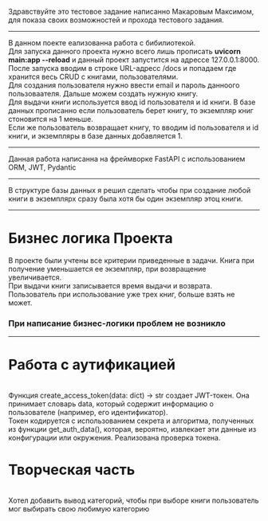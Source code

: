 Здравствуйте это тестовое задание написанно Макаровым Максимом, для показа своих возможностей и прохода тестового задания.<hr>
В данном поекте еализованна работа с бибилиотекой.<br> Для запуска данного проекта нужно всего лишь прописать <b>uvicorn main:app --reload</b> и данный проект запустится на адрессе 127.0.0.1:8000. <br>После запуска вводим в строке URL-адресс /docs и попадаем где хранится весь CRUD с книгами, пользователями. <br>Для создания пользователя нужно ввести email и пароль данноого пользоваателя. Дальше можем создать нужную книгу. <br>Для выдачи книги используется ввод id пользователя и id книги. В базе данных прописанно если пользователь берет книгу, то экземпляр книг стоновится на 1 меньше. <br>Если же пользователь возвращает книгу, то вводим id пользователя и id книги, и экземпляры в базе данных добавляется 1.
<hr>
Данная работа написанна на фреймворке FastAPI с использованием ORM, JWT, Pydantic
<hr>
В структуре базы данных я решил сделать чтобы при создание любой книги в экземплярх сразу была хотя бы один экземпляр этоц книги.
<hr>
<h1>Бизнес логика Проекта</h1>
В проекте были учтены все критерии приведенные в задачи. Книга при получение уменьшается ее экземпляр, при возвращение увеличивается.<br>
При выдачи книги записывается время выдачи и возврата.<br>
Пользователь при использование уже трех книг, больше взять не может.<br>
<h3>При написание бизнес-логики проблем не возникло</h3>
<hr>
<h1>Работа с аутификацией</h1><br>
Функция create_access_token(data: dict) -> str создает JWT-токен. Она принимает словарь data, который содержит информацию о пользователе (например, его идентификатор).<br>
Токен кодируется с использованием секрета и алгоритма, полученных из функции get_auth_data(), которая, вероятно, извлекает эти данные из конфигурации или окружения. Реализована проверка токена.

<h1>Творческая часть</h1><br>
Хотел добавить вывод категорий, чтобы при выборе книги пользователь мог выбирать свою любимую категорию
